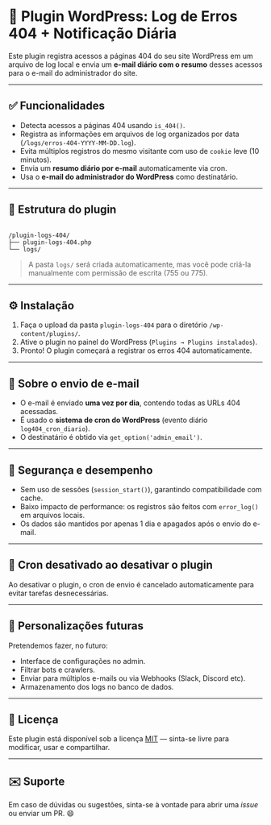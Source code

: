 # 📄 Plugin WordPress: Log de Erros 404 + Notificação Diária

Este plugin registra acessos a páginas 404 do seu site WordPress em um arquivo de log local e envia um **e-mail diário com o resumo** desses acessos para o e-mail do administrador do site.

---

## ✅ Funcionalidades

- Detecta acessos a páginas 404 usando `is_404()`.
- Registra as informações em arquivos de log organizados por data (`/logs/erros-404-YYYY-MM-DD.log`).
- Evita múltiplos registros do mesmo visitante com uso de `cookie` leve (10 minutos).
- Envia um **resumo diário por e-mail** automaticamente via cron.
- Usa o **e-mail do administrador do WordPress** como destinatário.

---

## 📁 Estrutura do plugin

```

/plugin-logs-404/
├── plugin-logs-404.php
└── logs/

```

> A pasta `logs/` será criada automaticamente, mas você pode criá-la manualmente com permissão de escrita (755 ou 775).

---

## ⚙️ Instalação

1. Faça o upload da pasta `plugin-logs-404` para o diretório `/wp-content/plugins/`.
2. Ative o plugin no painel do WordPress (`Plugins → Plugins instalados`).
3. Pronto! O plugin começará a registrar os erros 404 automaticamente.

---

## 📧 Sobre o envio de e-mail

- O e-mail é enviado **uma vez por dia**, contendo todas as URLs 404 acessadas.
- É usado o **sistema de cron do WordPress** (evento diário `log404_cron_diario`).
- O destinatário é obtido via `get_option('admin_email')`.

---

## 🔐 Segurança e desempenho

- Sem uso de sessões (`session_start()`), garantindo compatibilidade com cache.
- Baixo impacto de performance: os registros são feitos com `error_log()` em arquivos locais.
- Os dados são mantidos por apenas 1 dia e apagados após o envio do e-mail.

---

## 🔄 Cron desativado ao desativar o plugin

Ao desativar o plugin, o cron de envio é cancelado automaticamente para evitar tarefas desnecessárias.

---

## 📌 Personalizações futuras

Pretendemos fazer, no futuro:
- Interface de configurações no admin.
- Filtrar bots e crawlers.
- Enviar para múltiplos e-mails ou via Webhooks (Slack, Discord etc).
- Armazenamento dos logs no banco de dados.

---

## 📜 Licença

Este plugin está disponível sob a licença [MIT](LICENSE) — sinta-se livre para modificar, usar e compartilhar.

---

## ✉️ Suporte

Em caso de dúvidas ou sugestões, sinta-se à vontade para abrir uma *issue* ou enviar um PR. 😄
